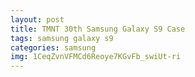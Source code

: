 ```yaml
---
layout: post
title: TMNT 30th Samsung Galaxy S9 Case
tags: samsung galaxy s9
categories: samsung
img: 1CeqZvnVFMCd6Reoye7KGvFb_swiUt-ri
---
```

